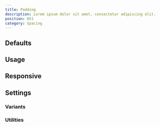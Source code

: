 ```yaml
---
title: Padding
description: Lorem ipsum dolor sit amet, consectetur adipiscing elit.
position: 651
category: Spacing
---
```


## Defaults

<TableGenerateTheme
  set="spacing"
  :rules="{
    'p': ['padding'],
    'pt': ['padding-top'],
    'pr': ['padding-right'],
    'pb': ['padding-bottom'],
    'pl': ['padding-left'],
    'px': [
      'padding-left',
      'padding-right'
    ],
    'py': [
      'padding-top',
      'padding-bottom'
    ],
}"></TableGenerateTheme>

## Usage

## Responsive

## Settings

### Variants

### Utilities
